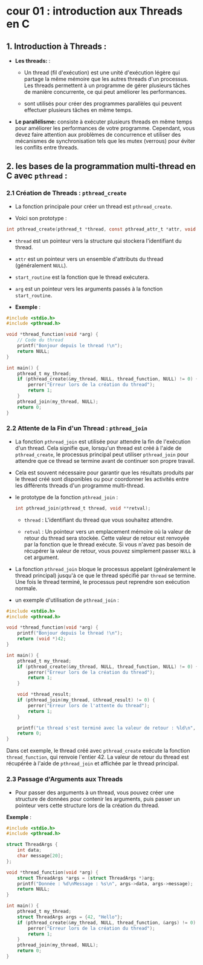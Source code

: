 # cour 01 : introduction aux Threads en C 



## 1. Introduction à Threads :

- **Les threads:** :
    
    * Un thread (fil d'exécution) est une unité d'exécution légère qui partage la même mémoire que les autres threads d'un processus. Les threads permettent à un programme de gérer plusieurs tâches de manière concurrente, ce qui peut améliorer les performances.
 
    * sont utilisés pour créer des programmes parallèles qui peuvent effectuer plusieurs tâches en même temps.


- **Le parallélisme:** consiste à exécuter plusieurs threads en même temps pour améliorer les performances de votre programme. Cependant, vous devez faire attention aux problèmes de concurrence et utiliser des mécanismes de synchronisation tels que les mutex (verrous) pour éviter les conflits entre threads.



## 2. les bases de la programmation multi-thread en C avec ``pthread`` :



### 2.1 Création de Threads : **`pthread_create`**

- La fonction principale pour créer un thread est `pthread_create`. 


- Voici son prototype :

```c
int pthread_create(pthread_t *thread, const pthread_attr_t *attr, void *(*start_routine)(void*), void *arg);
```

- `thread` est un pointeur vers la structure qui stockera l'identifiant du thread.
- `attr` est un pointeur vers un ensemble d'attributs du thread (généralement `NULL`).
- `start_routine` est la fonction que le thread exécutera.
- `arg` est un pointeur vers les arguments passés à la fonction `start_routine`.

- **Exemple** :

```c
#include <stdio.h>
#include <pthread.h>

void *thread_function(void *arg) {
    // Code du thread
    printf("Bonjour depuis le thread !\n");
    return NULL;
}

int main() {
    pthread_t my_thread;
    if (pthread_create(&my_thread, NULL, thread_function, NULL) != 0) {
        perror("Erreur lors de la création du thread");
        return 1;
    }
    pthread_join(my_thread, NULL);
    return 0;
}
```

### 2.2 Attente de la Fin d'un Thread :  **`pthread_join`**


- La fonction `pthread_join` est utilisée pour attendre la fin de l'exécution d'un thread. Cela signifie que, lorsqu'un thread est créé à l'aide de `pthread_create`, le processus principal peut utiliser `pthread_join` pour attendre que ce thread se termine avant de continuer son propre travail. 

- Cela est souvent nécessaire pour garantir que les résultats produits par le thread créé sont disponibles ou pour coordonner les activités entre les différents threads d'un programme multi-thread.


- le prototype de la fonction `pthread_join` :

    ```c
    int pthread_join(pthread_t thread, void **retval);
    ```

    - `thread` : L'identifiant du thread que vous souhaitez attendre.

    - `retval` : Un pointeur vers un emplacement mémoire où la valeur de retour du thread sera stockée. Cette valeur de retour est renvoyée par la fonction que le thread exécute. Si vous n'avez pas besoin de récupérer la valeur de retour, vous pouvez simplement passer `NULL` à cet argument.

- La fonction `pthread_join` bloque le processus appelant (généralement le thread principal) jusqu'à ce que le thread spécifié par `thread` se termine. Une fois le thread terminé, le processus peut reprendre son exécution normale.

- un exemple d'utilisation de `pthread_join` :

```c
#include <stdio.h>
#include <pthread.h>

void *thread_function(void *arg) {
    printf("Bonjour depuis le thread !\n");
    return (void *)42;
}

int main() {
    pthread_t my_thread;
    if (pthread_create(&my_thread, NULL, thread_function, NULL) != 0) {
        perror("Erreur lors de la création du thread");
        return 1;
    }

    void *thread_result;
    if (pthread_join(my_thread, &thread_result) != 0) {
        perror("Erreur lors de l'attente du thread");
        return 1;
    }

    printf("Le thread s'est terminé avec la valeur de retour : %ld\n", (long)thread_result);
    return 0;
}
```

Dans cet exemple, le thread créé avec `pthread_create` exécute la fonction `thread_function`, qui renvoie l'entier 42. La valeur de retour du thread est récupérée à l'aide de `pthread_join` et affichée par le thread principal.







### 2.3 Passage d'Arguments aux Threads

- Pour passer des arguments à un thread, vous pouvez créer une structure de données pour contenir les arguments, puis passer un pointeur vers cette structure lors de la création du thread.

**Exemple** :

```c
#include <stdio.h>
#include <pthread.h>

struct ThreadArgs {
    int data;
    char message[20];
};

void *thread_function(void *arg) {
    struct ThreadArgs *args = (struct ThreadArgs *)arg;
    printf("Donnée : %d\nMessage : %s\n", args->data, args->message);
    return NULL;
}

int main() {
    pthread_t my_thread;
    struct ThreadArgs args = {42, "Hello"};
    if (pthread_create(&my_thread, NULL, thread_function, &args) != 0) {
        perror("Erreur lors de la création du thread");
        return 1;
    }
    pthread_join(my_thread, NULL);
    return 0;
}
```

